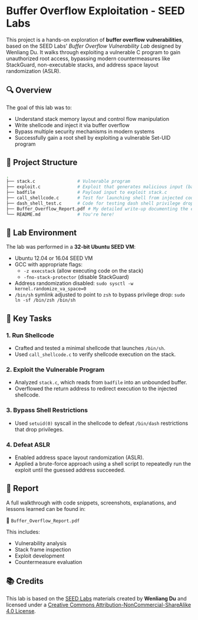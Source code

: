 # Buffer Overflow Exploitation - SEED Labs

This project is a hands-on exploration of **buffer overflow vulnerabilities**, based on the SEED Labs' *Buffer Overflow Vulnerability Lab* designed by Wenliang Du. It walks through exploiting a vulnerable C program to gain unauthorized root access, bypassing modern countermeasures like StackGuard, non-executable stacks, and address space layout randomization (ASLR).

## 🔍 Overview

The goal of this lab was to:
- Understand stack memory layout and control flow manipulation
- Write shellcode and inject it via buffer overflow
- Bypass multiple security mechanisms in modern systems
- Successfully gain a root shell by exploiting a vulnerable Set-UID program

## 📁 Project Structure

```bash
.
├── stack.c                # Vulnerable program
├── exploit.c              # Exploit that generates malicious input (badfile)
├── badfile                # Payload input to exploit stack.c
├── call_shellcode.c       # Test for launching shell from injected code
├── dash_shell_test.c      # Code for testing dash shell privilege drop
├── Buffer_Overflow_Report.pdf # My detailed write-up documenting the exploitation steps
└── README.md              # You're here!
```

## 🧪 Lab Environment

The lab was performed in a **32-bit Ubuntu SEED VM**:
- Ubuntu 12.04 or 16.04 SEED VM
- GCC with appropriate flags:
  - `-z execstack` (allow executing code on the stack)
  - `-fno-stack-protector` (disable StackGuard)
- Address randomization disabled: `sudo sysctl -w kernel.randomize_va_space=0`
- `/bin/sh` symlink adjusted to point to `zsh` to bypass privilege drop: `sudo ln -sf /bin/zsh /bin/sh`


## 🚩 Key Tasks

### 1. Run Shellcode

- Crafted and tested a minimal shellcode that launches `/bin/sh`.
- Used `call_shellcode.c` to verify shellcode execution on the stack.

### 2. Exploit the Vulnerable Program

- Analyzed `stack.c`, which reads from `badfile` into an unbounded buffer.
- Overflowed the return address to redirect execution to the injected shellcode.

### 3. Bypass Shell Restrictions

- Used `setuid(0)` syscall in the shellcode to defeat `/bin/dash` restrictions that drop privileges.

### 4. Defeat ASLR

- Enabled address space layout randomization (ASLR).
- Applied a brute-force approach using a shell script to repeatedly run the exploit until the guessed address succeeded.

## 📄 Report

A full walkthrough with code snippets, screenshots, explanations, and lessons learned can be found in:

📘 `Buffer_Overflow_Report.pdf`

This includes:
- Vulnerability analysis
- Stack frame inspection
- Exploit development
- Countermeasure evaluation

## 📚 Credits

This lab is based on the [SEED Labs](https://seedsecuritylabs.org/) materials created by **Wenliang Du** and licensed under a [Creative Commons Attribution-NonCommercial-ShareAlike 4.0 License](https://creativecommons.org/licenses/by-nc-sa/4.0/).
